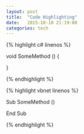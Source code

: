 ```yaml
---
layout: post
title:  "Code Highlighting"
date:   2015-10-10 21:19:00
categories: tech
---
```


{% highlight c# linenos %}

void SomeMethod ()
{

}

{% endhighlight %}

{% highlight vbnet linenos %}

Sub SomeMethod ()

End Sub

{% endhighlight %}